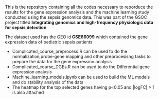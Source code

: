 This is the repository containing all the codes necessary to reporduce the results for the gene expression analysis and the machine learning study conducted using the sepsis genomics data. This was part of the GSOC project titled **Integrating genomics and high-frequency physiologic data for sepsis detection**  

The dataset used has the GEO id **GSE66099** which contained the gene expression data of pediatric sepsis patients
* Complicated_course_preprocess.R can be used to do the normalization,probe-gene mapping and other preprocesisng tasks to prepare the data for the gene expression analysis
* Complicated_course_DGEs.R can be used to do the Differential gene expression analysis
* Machine_learning_models.ipynb can be used to build the ML models and do stability analysis of the data
* The heatmap for the top selected genes having p<0.05 and |logFC| > 1 is also attached 
